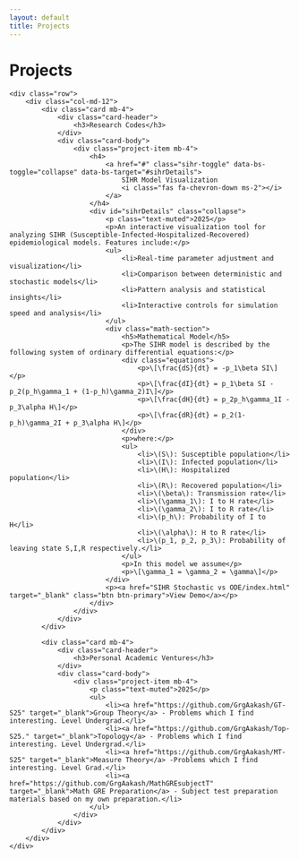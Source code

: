 ```yaml
---
layout: default
title: Projects
---
```


<div class="container mt-5">
    <h1 class="mb-5">Projects</h1>

    <div class="row">
        <div class="col-md-12">
            <div class="card mb-4">
                <div class="card-header">
                    <h3>Research Codes</h3>
                </div>
                <div class="card-body">
                    <div class="project-item mb-4">
                        <h4>
                            <a href="#" class="sihr-toggle" data-bs-toggle="collapse" data-bs-target="#sihrDetails">
                                SIHR Model Visualization
                                <i class="fas fa-chevron-down ms-2"></i>
                            </a>
                        </h4>
                        <div id="sihrDetails" class="collapse">
                            <p class="text-muted">2025</p>
                            <p>An interactive visualization tool for analyzing SIHR (Susceptible-Infected-Hospitalized-Recovered) epidemiological models. Features include:</p>
                            <ul>
                                <li>Real-time parameter adjustment and visualization</li>
                                <li>Comparison between deterministic and stochastic models</li>
                                <li>Pattern analysis and statistical insights</li>
                                <li>Interactive controls for simulation speed and analysis</li>
                            </ul>
                            <div class="math-section">
                                <h5>Mathematical Model</h5>
                                <p>The SIHR model is described by the following system of ordinary differential equations:</p>
                                <div class="equations">
                                    <p>\[\frac{dS}{dt} = -p_1\beta SI\]</p>
                                    <p>\[\frac{dI}{dt} = p_1\beta SI - p_2(p_h\gamma_1 + (1-p_h)\gamma_2)I\]</p>
                                    <p>\[\frac{dH}{dt} = p_2p_h\gamma_1I - p_3\alpha H\]</p>
                                    <p>\[\frac{dR}{dt} = p_2(1-p_h)\gamma_2I + p_3\alpha H\]</p>
                                </div>
                                <p>where:</p>
                                <ul>
                                    <li>\(S\): Susceptible population</li>
                                    <li>\(I\): Infected population</li>
                                    <li>\(H\): Hospitalized population</li>
                                    <li>\(R\): Recovered population</li>
                                    <li>\(\beta\): Transmission rate</li>
                                    <li>\(\gamma_1\): I to H rate</li>
                                    <li>\(\gamma_2\): I to R rate</li>
                                    <li>\(p_h\): Probability of I to H</li>
                                    <li>\(\alpha\): H to R rate</li>
                                    <li>\(p_1, p_2, p_3\): Probability of leaving state S,I,R respectively.</li>
                                </ul>
                                <p>In this model we assume</p>
                                <p>\[\gamma_1 = \gamma_2 = \gamma\]</p>
                            </div>
                            <p><a href="SIHR Stochastic vs ODE/index.html" target="_blank" class="btn btn-primary">View Demo</a></p>
                        </div>
                    </div>
                </div>
            </div>

            <div class="card mb-4">
                <div class="card-header">
                    <h3>Personal Academic Ventures</h3>
                </div>
                <div class="card-body">
                    <div class="project-item mb-4">
                        <p class="text-muted">2025</p>
                        <ul>
                            <li><a href="https://github.com/GrgAakash/GT-S25" target="_blank">Group Theory</a> - Problems which I find interesting. Level Undergrad.</li>
                            <li><a href="https://github.com/GrgAakash/Top-S25." target="_blank">Topology</a> - Problems which I find interesting. Level Undergrad.</li>
                            <li><a href="https://github.com/GrgAakash/MT-S25" target="_blank">Measure Theory</a> -Problems which I find interesting. Level Grad.</li>
                            <li><a href="https://github.com/GrgAakash/MathGREsubjectT" target="_blank">Math GRE Preparation</a> - Subject test preparation materials based on my own preparation.</li>
                        </ul>
                    </div>
                </div>
            </div>
        </div>
    </div>
</div>

<style>
.math-section {
    margin: 2rem 0;
    padding: 1rem;
    background-color: #f8f9fa;
    border-radius: 8px;
}

.equations {
    margin: 1rem 0;
    padding: 1rem;
    background-color: white;
    border-radius: 4px;
    overflow-x: auto;
}

.equations p {
    margin: 0.5rem 0;
    text-align: center;
}

.sihr-toggle {
    color: inherit;
    text-decoration: none;
    display: flex;
    align-items: center;
    justify-content: space-between;
}

.sihr-toggle:hover {
    color: #007bff;
}

.sihr-toggle .fa-chevron-down {
    transition: transform 0.3s ease;
}

.sihr-toggle[aria-expanded="true"] .fa-chevron-down {
    transform: rotate(180deg);
}

.btn-primary {
    background-color: #007bff;
    color: white;
    padding: 0.5rem 1rem;
    border-radius: 4px;
    text-decoration: none;
    display: inline-block;
}

.btn-primary:hover {
    background-color: #0056b3;
    color: white;
}
</style>

<script>
document.addEventListener('DOMContentLoaded', function() {
    const sihrToggle = document.querySelector('.sihr-toggle');
    sihrToggle.addEventListener('click', function(e) {
        e.preventDefault();
        const icon = this.querySelector('.fa-chevron-down');
        if (this.getAttribute('aria-expanded') === 'true') {
            this.setAttribute('aria-expanded', 'false');
        } else {
            this.setAttribute('aria-expanded', 'true');
        }
    });
});
</script> 